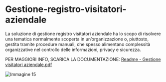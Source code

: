 # Gestione-registro-visitatori-aziendale

La soluzione di gestione registro visitatori aziendale ha lo scopo di risolvere una tematica normalmente scoperta in un’organizzazione o, piuttosto, gestita tramite procedure manuali, che spesso alimentano complessità organizzative nel controllo delle informazioni, privacy e sicurezza. 

PER MAGGIORI INFO, SCARICA LA DOCUMENTAZIONE: [Readme - Gestione visitatori aziendale.pdf](https://github.com/Jamio-openwork/Gestione-registro-visitatori-aziendalie/files/7845900/Readme.-.Gestione.visitatori.aziendale.pdf)

![Immagine 15](https://user-images.githubusercontent.com/86653778/134015905-4677d6a0-4283-474e-a6d6-71c7c5b49eae.png)
